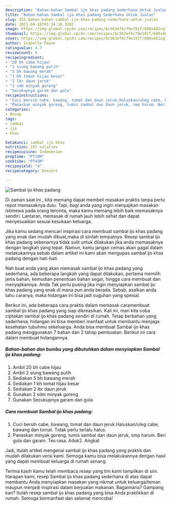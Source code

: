 ```yaml
---
description: "Bahan-bahan Sambal ijo khas padang Sederhana Untuk Jualan"
title: "Bahan-bahan Sambal ijo khas padang Sederhana Untuk Jualan"
slug: 551-bahan-bahan-sambal-ijo-khas-padang-sederhana-untuk-jualan
date: 2021-04-16T01:34:16.328Z
image: https://img-global.cpcdn.com/recipes/bc563ef6c79e191f/680x482cq70/sambal-ijo-khas-padang-foto-resep-utama.jpg
thumbnail: https://img-global.cpcdn.com/recipes/bc563ef6c79e191f/680x482cq70/sambal-ijo-khas-padang-foto-resep-utama.jpg
cover: https://img-global.cpcdn.com/recipes/bc563ef6c79e191f/680x482cq70/sambal-ijo-khas-padang-foto-resep-utama.jpg
author: Isabelle Payne
ratingvalue: 4.7
reviewcount: 5
recipeingredient:
- "20 bh cabe hijau"
- "2 siung bawang putih"
- "5 bh bawang merah"
- "1 bh tomat hijau besar"
- "2 lbr daun jeruk"
- "2 sdm minyak goreng"
- "Secukupnya garam dan gula"
recipeinstructions:
- "Cuci bersih cabe, bawang, tomat dan daun jeruk.Haluskan/uleg cabe, bawang dan tomat. Tidak perlu terlalu halus."
- "Panaskan minyak goreng, tumis sambal dan daun jeruk, smp harum. Beri gula dan garam. Tes rasa. Aduk2. Angkat"
categories:
- Resep
tags:
- sambal
- ijo
- khas

katakunci: sambal ijo khas 
nutrition: 197 calories
recipecuisine: Indonesian
preptime: "PT18M"
cooktime: "PT43M"
recipeyield: "4"
recipecategory: Dessert

---
```



![Sambal ijo khas padang](https://img-global.cpcdn.com/recipes/bc563ef6c79e191f/680x482cq70/sambal-ijo-khas-padang-foto-resep-utama.jpg)

Di zaman  saat ini , kita memang dapat membeli masakan praktis tanpa perlu repot memasaknya dulu. Tapi, bagi anda yang ingin menyajikan masakan istimewa pada orang tercinta, maka kamu memang lebih baik memasaknya sendiri. Lantaran, memasak di rumah jauh lebih sehat dan dapat menyesuaikan sesuai kesukaan keluarga.

Jika kamu sedang mencari inspirasi cara membuat sambal ijo khas padang yang enak dan mudah dibuat,maka di sinilah tempatnya. Resep sambal ijo khas padang  sebenarnya tidak sulit untuk dilakukan jika anda memasaknya dengan langkah yang tepat. Namun, kamu jangan cemas akan gagal dalam melakukannya 
sebab dalam artikel ini kami akan mengupas sambal ijo khas padang dengan hati-hati.  



Nah buat anda yang akan memasak sambal ijo khas padang yang sederhana, ada beberapa langkah yang dapat dilakukan, pertama memilih jenis bahan, kemudian penentuan bahan segar, hingga cara membuat dan menyajikannya. Anda Tak perlu pusing jika ingin menyiapkan sambal ijo khas padang yang enak di mana pun anda berada. Sebab, asalkan anda  tahu caranya, maka hidangan ini bisa jadi suguhan yang spesial.

Berikut ini, ada beberapa cara praktis  dalam memasak caramembuat sambal ijo khas padang yang siap dikreasikan. Kali ini, mari kita coba ciptakan sambal ijo khas padang sendiri di rumah. Tetap berbahan yang sederhana, hidangan ini bisa memberi manfaat untuk membantu menjaga kesehatan tubuhmu sekeluarga. Anda bisa membuat Sambal ijo khas padang menggunakan 7 bahan dan 2 tahap pembuatan. Berikut ini cara dalam membuat hidangannya.

<!--inarticleads1-->

##### Bahan-bahan dan bumbu yang dibutuhkan dalam menyiapkan Sambal ijo khas padang:

1. Ambil 20 bh cabe hijau
1. Ambil 2 siung bawang putih
1. Sediakan 5 bh bawang merah
1. Sediakan 1 bh tomat hijau besar
1. Sediakan 2 lbr daun jeruk
1. Gunakan 2 sdm minyak goreng
1. Gunakan Secukupnya garam dan gula




<!--inarticleads2-->

##### Cara membuat Sambal ijo khas padang:

1. Cuci bersih cabe, bawang, tomat dan daun jeruk.Haluskan/uleg cabe, bawang dan tomat. Tidak perlu terlalu halus.
1. Panaskan minyak goreng, tumis sambal dan daun jeruk, smp harum. Beri gula dan garam. Tes rasa. Aduk2. Angkat




Jadi, itulah artikel mengenai  sambal ijo khas padang  yang praktis dan mudah dilakukan versi kami. Semoga kamu bisa melakukannya dengan hasil yang dapat membuat keluarga di rumah senang. 

Terima kasih kamu telah membaca resep yang tim kami tampilkan di sini. Harapan kami, resep  Sambal ijo khas padang sederhana di atas dapat membantu Anda menyiapkan masakan yang nikmat untuk keluarga/teman maupun menjadi inspirasi dalam berjualan makanan. Bagaimana? Gampang kan? Itulah resep sambal ijo khas padang yang bisa Anda praktikkan di rumah. Semoga bermanfaat dan selamat mencoba!

